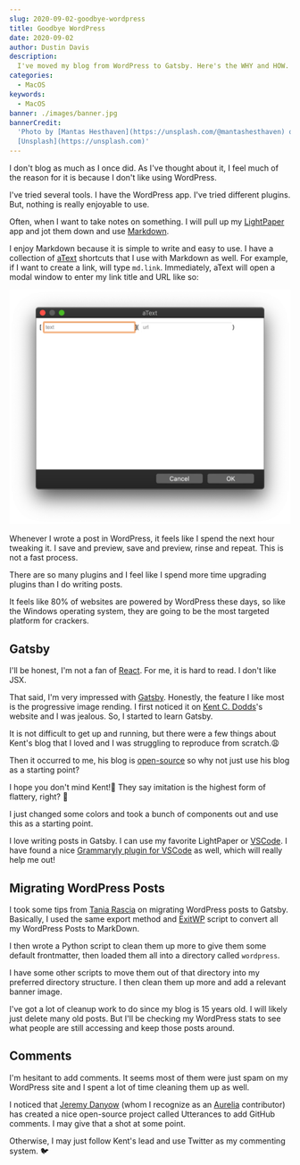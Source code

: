 ```yaml
---
slug: 2020-09-02-goodbye-wordpress
title: Goodbye WordPress
date: 2020-09-02
author: Dustin Davis
description:
  I've moved my blog from WordPress to Gatsby. Here's the WHY and HOW.
categories:
  - MacOS
keywords:
  - MacOS
banner: ./images/banner.jpg
bannerCredit:
  'Photo by [Mantas Hesthaven](https://unsplash.com/@mantashesthaven) on
  [Unsplash](https://unsplash.com)'
---
```


I don't blog as much as I once did. As I've thought about it, I feel much of the
reason for it is because I don't like using WordPress.

I've tried several tools. I have the WordPress app. I've tried different
plugins. But, nothing is really enjoyable to use.

Often, when I want to take notes on something. I will pull up my
[LightPaper](https://getlightpaper.com/) app and jot them down and use
[Markdown](https://www.markdownguide.org/).

I enjoy Markdown because it is simple to write and easy to use. I have a
collection of [aText](https://www.trankynam.com/atext/) shortcuts that I use
with Markdown as well. For example, if I want to create a link, will type
`md.link`. Immediately, aText will open a modal window to enter my link title
and URL like so:

![aText Screenshot](images/1.png)

Whenever I wrote a post in WordPress, it feels like I spend the next hour
tweaking it. I save and preview, save and preview, rinse and repeat. This is not
a fast process.

There are so many plugins and I feel like I spend more time upgrading plugins
than I do writing posts.

It feels like 80% of websites are powered by WordPress these days, so like the
Windows operating system, they are going to be the most targeted platform for
crackers.

## Gatsby

I'll be honest, I'm not a fan of [React](https://reactjs.org/). For me, it is
hard to read. I don't like JSX.

That said, I'm very impressed with [Gatsby](https://www.gatsbyjs.com/).
Honestly, the feature I like most is the progressive image rending. I first
noticed it on [Kent C. Dodds](https://kentcdodds.com)'s website and I was
jealous. So, I started to learn Gatsby.

It is not difficult to get up and running, but there were a few things about
Kent's blog that I loved and I was struggling to reproduce from scratch.😩

Then it occurred to me, his blog is
[open-source](https://github.com/kentcdodds/kentcdodds.com) so why not just use
his blog as a starting point?

I hope you don't mind Kent!🙏 They say imitation is the highest form of
flattery, right? 😬

I just changed some colors and took a bunch of components out and use this as a
starting point.

I love writing posts in Gatsby. I can use my favorite LightPaper or
[VSCode](https://code.visualstudio.com/). I have found a nice
[Grammaryly plugin for VSCode](https://marketplace.visualstudio.com/items?itemName=znck.grammarly)
as well, which will really help me out!

## Migrating WordPress Posts

I took some tips from
[Tania Rascia](https://www.gatsbyjs.com/blog/2019-03-21-migrating-from-wordpress-to-gatsby/)
on migrating WordPress posts to Gatsby. Basically, I used the same export method
and [ExitWP](https://github.com/thomasf/exitwp) script to convert all my
WordPress Posts to MarkDown.

I then wrote a Python script to clean them up more to give them some default
frontmatter, then loaded them all into a directory called `wordpress`.

I have some other scripts to move them out of that directory into my preferred
directory structure. I then clean them up more and add a relevant banner image.

I've got a lot of cleanup work to do since my blog is 15 years old. I will
likely just delete many old posts. But I'll be checking my WordPress stats to
see what people are still accessing and keep those posts around.

## Comments

I'm hesitant to add comments. It seems most of them were just spam on my
WordPress site and I spent a lot of time cleaning them up as well.

I noticed that [Jeremy Danyow](https://github.com/jdanyow) (whom I recognize as
an [Aurelia](https://aurelia.io) contributor) has created a nice open-source
project called Utterances to add GitHub comments. I may give that a shot at some
point.

Otherwise, I may just follow Kent's lead and use Twitter as my commenting
system. 🐦
